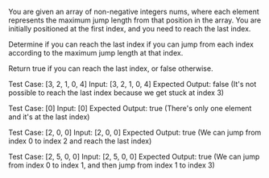 You are given an array of non-negative integers nums, where each element represents the maximum jump length from that position in the array. You are initially positioned at the first index, and you need to reach the last index.

Determine if you can reach the last index if you can jump from each index according to the maximum jump length at that index.

Return true if you can reach the last index, or false otherwise.

Test Case: [3, 2, 1, 0, 4]
Input: [3, 2, 1, 0, 4]
Expected Output: false (It's not possible to reach the last index because we get stuck at index 3)

Test Case: [0]
Input: [0]
Expected Output: true (There's only one element and it's at the last index)

Test Case: [2, 0, 0]
Input: [2, 0, 0]
Expected Output: true (We can jump from index 0 to index 2 and reach the last index)

Test Case: [2, 5, 0, 0]
Input: [2, 5, 0, 0]
Expected Output: true (We can jump from index 0 to index 1, and then jump from index 1 to index 3)
